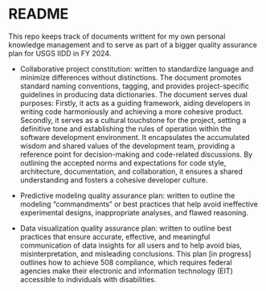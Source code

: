 # README

This repo keeps track of documents writtent for my own personal knowledge management and to serve as part of a bigger quality assurance plan for USGS IIDD in FY 2024.

* Collaborative project constitution: written to standardize language and minimize differences without distinctions. The document promotes standard naming conventions, tagging, and provides project-specific guidelines in producing data dictionaries. The document serves dual purposes: Firstly, it acts as a guiding framework, aiding developers in writing code harmoniously and achieving a more cohesive product. Secondly, it serves as a cultural touchstone for the project, setting a definitive tone and establishing the rules of operation within the software development environment. It encapsulates the accumulated wisdom and shared values of the development team, providing a reference point for decision-making and code-related discussions. By outlining the accepted norms and expectations for code style, architecture, documentation, and collaboration, it ensures a shared understanding and fosters a cohesive developer culture.

* Predictive modeling quality assurance plan: written to outline the modeling “commandments” or best practices that help avoid ineffective experimental designs, inappropriate analyses, and flawed reasoning.

* Data visualization quality assurance plan: written to outline best practices that ensure accurate, effective, and meaningful communication of data insights for all users and to help avoid bias, misinterpretation, and misleading conclusions. This plan [in progress] outlines how to achieve 508 compliance, which requires federal agencies make their electronic and information technology (EIT) accessible to individuals with disabilities.
